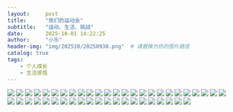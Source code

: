 ```yaml
---
layout:     post
title:      "我们的运动会"
subtitle:   "运动、生活、挑战"
date:       2025-10-01 14:22:25
author:     "小乐"
header-img: "img/202510/20250930.png"  # 请替换为你的图片路径
catalog: true
tags:
    - 个人成长
    - 生活感悟
---
```


![](http://127.0.0.1:8080/img1.jpg)
![](http://127.0.0.1:8080/img2.jpg)
![](http://127.0.0.1:8080/img3.jpg)
![](http://127.0.0.1:8080/img4.jpg)
![](http://127.0.0.1:8080/img5.jpg)
![](http://127.0.0.1:8080/img6.jpg)
![](http://127.0.0.1:8080/img7.jpg)
![](http://127.0.0.1:8080/img8.jpg)
![](http://127.0.0.1:8080/img9.jpg)
![](http://127.0.0.1:8080/img10.jpg)
![](http://127.0.0.1:8080/img11.jpg)
![](http://127.0.0.1:8080/img12.jpg)
![](http://127.0.0.1:8080/img13.jpg)
![](http://127.0.0.1:8080/img14.jpg)
![](http://127.0.0.1:8080/img15.jpg)
![](http://127.0.0.1:8080/img16.jpg)
![](http://127.0.0.1:8080/img17.jpg)
![](http://127.0.0.1:8080/img18.jpg)
![](http://127.0.0.1:8080/img19.jpg)
![](http://127.0.0.1:8080/img20.jpg)
![](http://127.0.0.1:8080/img21.jpg)
![](http://127.0.0.1:8080/img22.jpg)
![](http://127.0.0.1:8080/img23.jpg)
![](http://127.0.0.1:8080/img24.jpg)
![](http://127.0.0.1:8080/img25.jpg)
![](http://127.0.0.1:8080/img26.jpg)
![](http://127.0.0.1:8080/img27.jpg)
![](http://127.0.0.1:8080/img28.jpg)
![](http://127.0.0.1:8080/img29.jpg)
![](http://127.0.0.1:8080/img30.jpg)
![](http://127.0.0.1:8080/img31.jpg)
![](http://127.0.0.1:8080/img32.jpg)
![](http://127.0.0.1:8080/img33.jpg)
![](http://127.0.0.1:8080/img34.jpg)
![](http://127.0.0.1:8080/img35.jpg)
![](http://127.0.0.1:8080/img36.jpg)
![](http://127.0.0.1:8080/img37.jpg)
![](http://127.0.0.1:8080/img38.jpg)
![](http://127.0.0.1:8080/img39.jpg)
![](http://127.0.0.1:8080/img40.jpg)
![](http://127.0.0.1:8080/img41.jpg)
![](http://127.0.0.1:8080/img43.jpg)
![](http://127.0.0.1:8080/img44.jpg)
![](http://127.0.0.1:8080/img45.jpg)
![](http://127.0.0.1:8080/img46.jpg)
![](http://127.0.0.1:8080/img47.jpg)